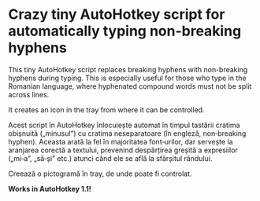 ﻿# Crazy tiny AutoHotkey script for automatically typing non-breaking hyphens
This tiny AutoHotkey script replaces breaking hyphens with non-breaking hyphens during typing. This is especially useful for those who type in the Romanian language, where hyphenated compound words must not be split across lines.

It creates an icon in the tray from where it can be controlled.

Acest script în AutoHotkey înlocuiește automat în timpul tastării cratima obișnuită („minusul”) cu cratima neseparatoare (în engleză, non‑breaking hyphen). Aceasta arată la fel în majoritatea font‑urilor, dar servește la aranjarea corectă a textului, prevenind despărțirea greșită a expresiilor („mi‑a”, „să‑și” etc.) atunci când ele se află la sfârșitul rândului.

Creează o pictogramă în tray, de unde poate fi controlat.

**Works in AutoHotkey 1.1!**